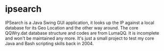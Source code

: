 ipsearch
========

IPSearch is a Java Swing GUI application, it looks up the IP against a local database for its Geo Location and the other way around. The core QQWry.dat database structure and codes are from LumaQQ. It is incomplete and won't be maintained any more. It's just a small project to test my core Java and Bash scripting skills back in 2004.
